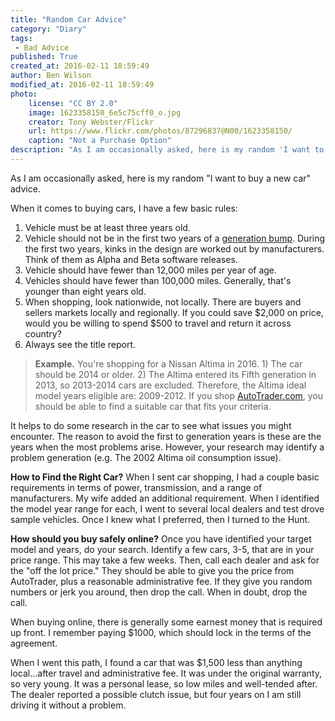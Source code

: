 ```yaml
---
title: "Random Car Advice"
category: "Diary"
tags:
 - Bad Advice
published: True
created_at: 2016-02-11 18:59:49
author: Ben Wilson
modified_at: 2016-02-11 18:59:49
photo:
    license: "CC BY 2.0"
    image: 1623358150_6e5c75cff0_o.jpg
    creator: Tony Webster/Flickr
    url: https://www.flickr.com/photos/87296837@N00/1623358150/
    caption: "Not a Purchase Option"
description: "As I am occasionally asked, here is my random 'I want to buy a new car' advice."
---
```


As I am occasionally asked, here is my random "I want to buy a new car" advice.

<!-- more -->

When it comes to buying cars, I have a few basic rules:

1. Vehicle must be at least three years old.
2. Vehicle should not be in the first two years of a [generation bump](https://en.wikipedia.org/wiki/Nissan_Altima). During the first two years, kinks in the design are worked out by manufacturers. Think of them as Alpha and Beta software releases.
3. Vehicle should have fewer than 12,000 miles per year of age.
4. Vehicles should have fewer than 100,000 miles. Generally, that's younger than eight years old.
5. When shopping, look nationwide, not locally. There are buyers and sellers markets locally and regionally. If you could save $2,000 on price, would you be willing to spend $500 to travel and return it across country?
6. Always see the title report.

> **Example.** You're shopping for a Nissan Altima in 2016. 1) The car should be 2014 or older. 2) The Altima entered its Fifth generation in 2013, so 2013-2014 cars are excluded. Therefore, the Altima ideal model years eligible are: 2009-2012. If you shop [AutoTrader.com](http://www.autotrader.com/), you should be able to find a suitable car that fits your criteria.

It helps to do some research in the car to see what issues you might encounter. The reason to avoid the first to generation years is these are the years when the most problems arise. However, your research may identify a problem generation (e.g. The 2002 Altima oil consumption issue).

**How to Find the Right Car?** When I sent car shopping, I had a couple basic requirements in terms of power, transmission, and a range of manufacturers. My wife added an additional requirement. When I identified the model year range for each, I went to several local dealers and test drove sample vehicles. Once I knew what I preferred, then I turned to the Hunt.

**How should you buy safely online?** Once you have identified your target model and years, do your search. Identify a few cars, 3-5, that are in your price range. This may take a few weeks. Then, call each dealer and ask for the "off the lot price." They should be able to give you the price from AutoTrader, plus a reasonable administrative fee. If they give you random numbers or jerk you around, then drop the call. When in doubt, drop the call.

When buying online, there is generally some earnest money that is required up front. I remember paying $1000, which should lock in the terms of the agreement.

When I went this path, I found a car that was $1,500 less than anything local...after travel and administrative fee. It was under the original warranty, so very young. It was a personal lease, so low miles and well-tended after. The dealer reported a possible clutch issue, but four years on I am still driving it without a problem.
